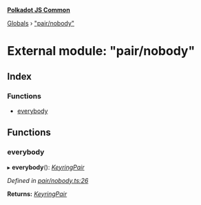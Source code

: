 **[Polkadot JS Common](../README.md)**

[Globals](../globals.md) › ["pair/nobody"](_pair_nobody_.md)

# External module: "pair/nobody"

## Index

### Functions

* [everybody](_pair_nobody_.md#everybody)

## Functions

###  everybody

▸ **everybody**(): *[KeyringPair](../interfaces/_types_.keyringpair.md)*

*Defined in [pair/nobody.ts:26](https://github.com/polkadot-js/common/blob/e2ec7d0/packages/keyring/src/pair/nobody.ts#L26)*

**Returns:** *[KeyringPair](../interfaces/_types_.keyringpair.md)*